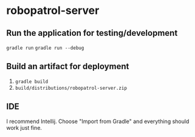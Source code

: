 # robopatrol-server

## Run the application for testing/development

`gradle run`
`gradle run --debug`

## Build an artifact for deployment

1. `gradle build`
2. `build/distributions/robopatrol-server.zip`

## IDE

I recommend Intellij. Choose "Import from Gradle" and everything should work just fine.
